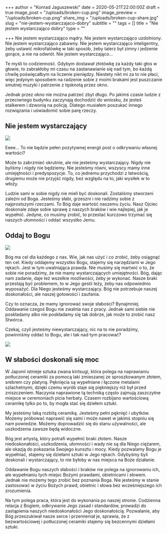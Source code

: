 +++
author = "Konrad Jaguszewski"
date = 2020-05-21T22:00:00Z
draft = true
image_post = "/uploads/broken-cup.png"
image_preview = "/uploads/broken-cup.png"
share_img = "/uploads/broken-cup-share.jpg"
slug = "nie-jestem-wystarczajaco-dobry"
subtitle = ""
tags = []
title = "Nie jestem wystarczająco dobry"
type = ""

+++
Nie jestem wystarczająco mądry. Nie jestem wystarczająco uzdolniony. Nie jestem wystarczająco zabawny. Nie jestem wystarczająco inteligentny, żeby ustawić mikrofalówkę w taki sposób, żeby talerz był zimny i jedzenie gorące, a nie na odwrót. Nie jestem wystarczająco…

Te myśli to codzienność. Gdybym dostawał złotówkę za każdy taki głos w głowie, to zabrakłoby mi czasu na zastanawianie się nad tym, bo każdą chwilę poświęcałbym na liczenie pieniędzy. Niestety nikt mi za to nie płaci, więc jedynym sposobem na radzenie sobie z moimi brakami jest puszczanie smutnej muzyki i patrzenie z tęsknotą przez okno.

Jednak przez okno nie można patrzeć zbyt długo. Po jakimś czasie ludzie z przeciwnego budynku zaczynają dochodzić do wniosku, że jesteś stalkerem i dzwonią na policję. Dlatego musiałem poszukać innego rozwiązania i uświadomić sobie parę rzeczy.

## Nie jestem wystarczający

![](/uploads/niewystarczajacy-mem-01.jpg)

Eeee… To nie będzie pełen pozytywnej energii post o odkrywaniu własnej wartości?

Może to zabrzmieć okrutnie, ale nie jesteśmy wystarczający. Nigdy nie byliśmy i nigdy nie będziemy. Nie jesteśmy równi, wszyscy mamy inne umiejętności i predyspozycje. To, co jednemu przychodzi z łatwością, drugiemu może nie przyjść nigdy, bez względu na to, jaki wysiłek w to włoży.

Ludzie sami w sobie nigdy nie mieli być doskonali. Zostaliśmy stworzeni zależni od Boga. Jesteśmy słabi, grzeszni i nie radzimy sobie z najprostszymi rzeczami. To Bóg daje wartość naszemu życiu. Nasz Ojciec doskonale zdaje sobie sprawę z naszych braków i wie najlepiej, jak je wypełnić. Jedyne, co musimy zrobić, to przestać kurczowo trzymać się naszych ułomności i oddać wszystko Jemu.

## Oddaj to Bogu

![](/uploads/niewystarczajacy-mem-02.jpg)

Bóg ma cel dla każdego z nas. Wie, jak nas użyć i co zrobić, żeby osiągnąć ten cel. Kiedy oddajemy wszystko Bogu, stajemy się narzędziami w Jego rękach. Jest w tym uwalniająca prawda. Nie musimy się martwić o to, że sobie nie poradzimy, że nie mamy wystarczających umiejętności. Bóg, dając nam zadanie, daje też wszelkie możliwości, żeby je wykonać. Nasze braki przestają być problemem, to w Jego gestii leży, żeby nas odpowiednio wyposażyć. Dla Niego jesteśmy wystarczający. Bóg nie potrzebuje naszej doskonałości, ale naszej gotowości i zaufania.

Czy to oznacza, że mamy ignorować swoje słabości? Bynajmniej. Oddawanie czegoś Bogu nie zwalnia nas z pracy. Jednak sami siebie nie poskładamy albo nie poskładamy się tak dobrze, jak może to zrobić nasz Stwórca.

Czekaj, czyli jesteśmy niewystarczający, nic na to nie poradzimy, powinniśmy oddać to Bogu, ale i tak nad tym pracować?

![](/uploads/niewystarczajacy-mem-03.jpg)

## W słabości doskonali się moc

W Japonii istnieje sztuka zwana kintsugi, która polega na naprawianiu potłuczonej ceramiki za pomocą laki zmieszanej ze sproszkowanym złotem, srebrem czy platyną. Pęknięcia są wypełniane i łączone metalami szlachetnymi, dzięki czemu wyrób staje się piękniejszy niż był przed zniszczeniem. Naczynia naprawione tą techniką często zajmują zaszczytne miejsce w ceremoniach picia herbaty. Czasem rozbijano wartościową ceramikę tylko po to, by mogła stać się dziełem sztuki.

My jesteśmy taką rozbitą ceramiką. Jesteśmy pełni pęknięć i ubytków. Możemy próbować naprawić się sami i może nawet w jakimś stopniu się nam powiedzie. Możemy doprowadzić się do stanu używalności, ale uszkodzenia zawsze będą widoczne.

Bóg jest artystą, który potrafi wypełnić braki złotem. Nasze niedoskonałości, uszkodzenia, ułomności i wady nie są dla Niego ciężarem, ale okazją do pokazania Swojego kunsztu i mocy. Kiedy pozwalamy Bogu je wypełniać, stajemy się dziełami sztuki w Jego rękach. Gdybyśmy byli doskonali i wystarczający, to nie byłoby w nas miejsca na Boże działanie.

Oddawanie Bogu naszych słabości i braków nie polega na ignorowaniu ich, ale wypełnianiu tych miejsc Bożymi prawdami, obietnicami i słowem. Jednak nie możemy tego zrobić bez poznania Boga. Nie jesteśmy w stanie zastosować w życiu Bożych prawd, obietnic i słowa bez wcześniejszego ich zrozumienia.

Na tym polega praca, która jest do wykonania po naszej stronie. Codzienna relacja z Bogiem, odkrywanie Jego zasad i standardów, prowadzi do zastąpienia naszych niedoskonałości Jego doskonałością. Pozwalanie, aby Bóg przeszukiwał nasze serce i przemieniał je, sprawia, że z bezwartościowej i potłuczonej ceramiki stajemy się bezcennymi dziełami sztuki.